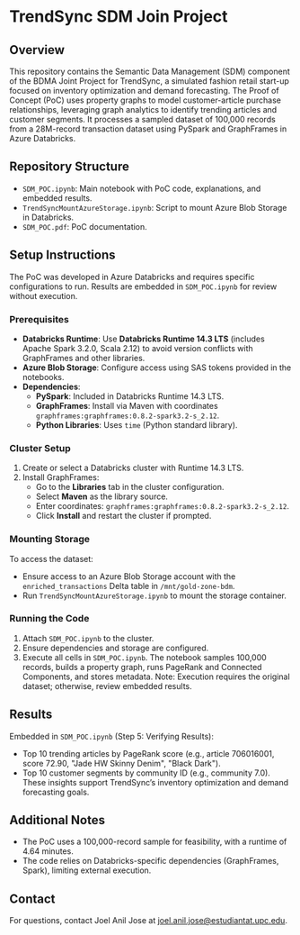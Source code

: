 # TrendSync SDM Join Project

## Overview
This repository contains the Semantic Data Management (SDM) component of the BDMA Joint Project for TrendSync, a simulated fashion retail start-up focused on inventory optimization and demand forecasting. The Proof of Concept (PoC) uses property graphs to model customer-article purchase relationships, leveraging graph analytics to identify trending articles and customer segments. It processes a sampled dataset of 100,000 records from a 28M-record transaction dataset using PySpark and GraphFrames in Azure Databricks.

## Repository Structure
- `SDM_POC.ipynb`: Main notebook with PoC code, explanations, and embedded results.
- `TrendSyncMountAzureStorage.ipynb`: Script to mount Azure Blob Storage in Databricks.
- `SDM_POC.pdf`: PoC documentation.

## Setup Instructions
The PoC was developed in Azure Databricks and requires specific configurations to run. Results are embedded in `SDM_POC.ipynb` for review without execution.

### Prerequisites
- **Databricks Runtime**: Use **Databricks Runtime 14.3 LTS** (includes Apache Spark 3.2.0, Scala 2.12) to avoid version conflicts with GraphFrames and other libraries.
- **Azure Blob Storage**: Configure access using SAS tokens provided in the notebooks.
- **Dependencies**:
  - **PySpark**: Included in Databricks Runtime 14.3 LTS.
  - **GraphFrames**: Install via Maven with coordinates `graphframes:graphframes:0.8.2-spark3.2-s_2.12`.
  - **Python Libraries**: Uses `time` (Python standard library).

### Cluster Setup
1. Create or select a Databricks cluster with Runtime 14.3 LTS.
2. Install GraphFrames:
   - Go to the **Libraries** tab in the cluster configuration.
   - Select **Maven** as the library source.
   - Enter coordinates: `graphframes:graphframes:0.8.2-spark3.2-s_2.12`.
   - Click **Install** and restart the cluster if prompted.

### Mounting Storage
To access the dataset:
- Ensure access to an Azure Blob Storage account with the `enriched_transactions` Delta table in `/mnt/gold-zone-bdm`.
- Run `TrendSyncMountAzureStorage.ipynb` to mount the storage container.

### Running the Code
1. Attach `SDM_POC.ipynb` to the cluster.
2. Ensure dependencies and storage are configured.
3. Execute all cells in `SDM_POC.ipynb`. The notebook samples 100,000 records, builds a property graph, runs PageRank and Connected Components, and stores metadata. Note: Execution requires the original dataset; otherwise, review embedded results.

## Results
Embedded in `SDM_POC.ipynb` (Step 5: Verifying Results):
- Top 10 trending articles by PageRank score (e.g., article 706016001, score 72.90, "Jade HW Skinny Denim", "Black Dark").
- Top 10 customer segments by community ID (e.g., community 7.0).
These insights support TrendSync’s inventory optimization and demand forecasting goals.

## Additional Notes
- The PoC uses a 100,000-record sample for feasibility, with a runtime of 4.64 minutes.
- The code relies on Databricks-specific dependencies (GraphFrames, Spark), limiting external execution.

## Contact
For questions, contact Joel Anil Jose at joel.anil.jose@estudiantat.upc.edu.
